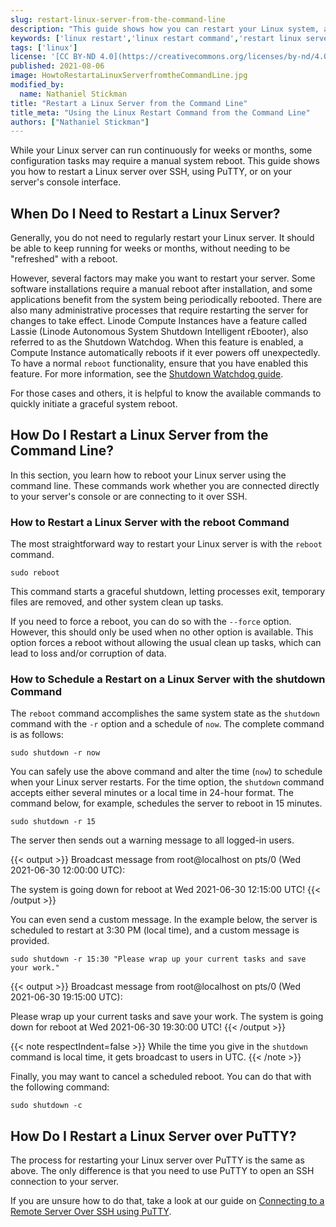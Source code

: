 ```yaml
---
slug: restart-linux-server-from-the-command-line
description: "This guide shows how you can restart your Linux system, a task you might need to do on occasion when installing or configuring new software or packages."
keywords: ['linux restart','linux restart command','restart linux server']
tags: ['linux']
license: '[CC BY-ND 4.0](https://creativecommons.org/licenses/by-nd/4.0)'
published: 2021-08-06
image: HowtoRestartaLinuxServerfromtheCommandLine.jpg
modified_by:
  name: Nathaniel Stickman
title: "Restart a Linux Server from the Command Line"
title_meta: "Using the Linux Restart Command from the Command Line"
authors: ["Nathaniel Stickman"]
---
```


While your Linux server can run continuously for weeks or months, some configuration tasks may require a manual system reboot. This guide shows you how to restart a Linux server over SSH, using PuTTY, or on your server's console interface.

## When Do I Need to Restart a Linux Server?

Generally, you do not need to regularly restart your Linux server. It should be able to keep running for weeks or months, without needing to be "refreshed" with a reboot.

However, several factors may make you want to restart your server. Some software installations require a manual reboot after installation, and some applications benefit from the system being periodically rebooted. There are also many administrative processes that require restarting the server for changes to take effect.
Linode Compute Instances have a feature called Lassie (Linode Autonomous System Shutdown Intelligent rEbooter), also referred to as the Shutdown Watchdog. When this feature is enabled, a Compute Instance automatically reboots if it ever powers off unexpectedly. To have a normal `reboot` functionality, ensure that you have enabled this feature. For more information, see the [Shutdown Watchdog guide](/docs/guides/lassie-shutdown-watchdog/).

For those cases and others, it is helpful to know the available commands to quickly initiate a graceful system reboot.

## How Do I Restart a Linux Server from the Command Line?

In this section, you learn how to reboot your Linux server using the command line. These commands work whether you are connected directly to your server's console or are connecting to it over SSH.

### How to Restart a Linux Server with the reboot Command

The most straightforward way to restart your Linux server is with the `reboot` command.

    sudo reboot

This command starts a graceful shutdown, letting processes exit, temporary files are removed, and other system clean up tasks.

If you need to force a reboot, you can do so with the `--force` option. However, this should only be used when no other option is available. This option forces a reboot without allowing the usual clean up tasks, which can lead to loss and/or corruption of data.

### How to Schedule a Restart on a Linux Server with the shutdown Command

The `reboot` command accomplishes the same system state as the `shutdown` command with the `-r` option and a schedule of `now`. The complete command is as follows:

    sudo shutdown -r now

You can safely use the above command and alter the time (`now`) to schedule when your Linux server restarts. For the time option, the `shutdown` command accepts either several minutes or a local time in 24-hour format. The command below, for example, schedules the server to reboot in 15 minutes.

    sudo shutdown -r 15

The server then sends out a warning message to all logged-in users.

{{< output >}}
Broadcast message from root@localhost on pts/0 (Wed 2021-06-30 12:00:00 UTC):

The system is going down for reboot at Wed 2021-06-30 12:15:00 UTC!
{{< /output >}}

You can even send a custom message. In the example below, the server is scheduled to restart at 3:30 PM (local time), and a custom message is provided.

    sudo shutdown -r 15:30 "Please wrap up your current tasks and save your work."

{{< output >}}
Broadcast message from root@localhost on pts/0 (Wed 2021-06-30 19:15:00 UTC):

Please wrap up your current tasks and save your work.
The system is going down for reboot at Wed 2021-06-30 19:30:00 UTC!
{{< /output >}}

{{< note respectIndent=false >}}
While the time you give in the `shutdown` command is local time, it gets broadcast to users in UTC.
{{< /note >}}

Finally, you may want to cancel a scheduled reboot. You can do that with the following command:

    sudo shutdown -c

## How Do I Restart a Linux Server over PuTTY?

The process for restarting your Linux server over PuTTY is the same as above. The only difference is that you need to use PuTTY to open an SSH connection to your server.

If you are unsure how to do that, take a look at our guide on [Connecting to a Remote Server Over SSH using PuTTY](/docs/guides/connect-to-server-over-ssh-using-putty/).
